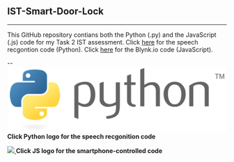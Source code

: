## IST-Smart-Door-Lock
___

This GitHub repository contians both the Python (.py) and the JavaScript (.js) code for my Task 2 IST assessment.
Click [here](https://github.com/nexuspcs/IST-Smart-Door-Lock/blob/main/speechRecgontion.py) for the speech recgontion code (Python).
Click [here](https://github.com/nexuspcs/IST-Smart-Door-Lock/blob/main/doorlock.js) for the Blynk.io code (JavaScript).

--
[![](imgs/python.png)
](https://github.com/nexuspcs/IST-Smart-Door-Lock/blob/main/speechRecgontion.py)**Click Python logo for the speech recgonition code**

[![](imgs/jsd)
](https://github.com/nexuspcs/IST-Smart-Door-Lock/blob/main/doorlock.js)**Click JS logo for the smartphone-controlled code**